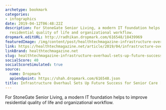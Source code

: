 ```yaml
---
archetype: bookmark
categories:
- infographics
date: 2019-04-12T06:48:22Z
description: For StoneGate Senior Living, a modern IT foundation helps to improve
  residential quality of life and organizational workflow.
dropmark.editURL: http://radhikan.dropmark.com/616548/18439969
featuredImage: /img/content/post/healthtechmagazine-infrastructure-overhaul-sets-up-future-success-for-senior-care-infographic.jpg
link: https://healthtechmagazine.net/article/2019/04/infrastructure-overhaul-sets-future-success-senior-care-infographic
linkBrand: healthtechmagazine.net
slug: healthtechmagazine-infrastructure-overhaul-sets-up-future-success-for-senior-care-infographic
socialScore: 40
socialScoreSimulated: true
source:
  name: Dropmark
  apiendpoint: https://shah.dropmark.com/616548.json
title: Infrastructure Overhaul Sets Up Future Success for Senior Care [#Infographic]
---
```

For StoneGate Senior Living, a modern IT foundation helps to improve residential quality of life and organizational workflow.
